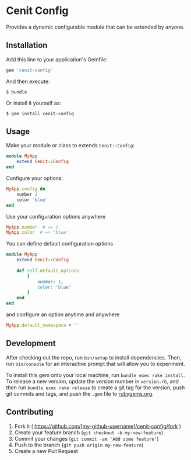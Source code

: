 # Cenit Config

Provides a dynamic configurable module that can be extended by anyone.

## Installation

Add this line to your application's Gemfile:

```ruby
gem 'cenit-config'
```

And then execute:

    $ bundle

Or install it yourself as:

    $ gem install cenit-config

## Usage

Make your module or class to extends `Cenit::Config`:

```ruby
module MyApp
    extend Cenit::Config
end
```

Configure your options:

```ruby
MyApp.config do
    number 1
    color 'blue'
end
```

Use your configuration options anywhere

```ruby
MyApp.number  # => 1
MyApp.color  # => 'blue'
```

You can define default configuration options

```ruby
module MyApp
    extend Cenit::Config
    
    def self.default_options
        {
            number: 1,
            color: 'blue'
        }
    end
end
```

and configure an option anytime and anywhere

```ruby
MyApp.default_namespace = ''
```

## Development

After checking out the repo, run `bin/setup` to install dependencies. Then, run `bin/console` for an interactive prompt that will allow you to experiment.

To install this gem onto your local machine, run `bundle exec rake install`. To release a new version, update the version number in `version.rb`, and then run `bundle exec rake release` to create a git tag for the version, push git commits and tags, and push the `.gem` file to [rubygems.org](https://rubygems.org).

## Contributing

1. Fork it ( https://github.com/[my-github-username]/cenit-config/fork )
2. Create your feature branch (`git checkout -b my-new-feature`)
3. Commit your changes (`git commit -am 'Add some feature'`)
4. Push to the branch (`git push origin my-new-feature`)
5. Create a new Pull Request
